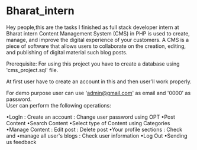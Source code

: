 # Bharat_intern
Hey people,this are the tasks I finished as full stack developer intern at Bharat intern 
Content Management System (CMS) in PHP is used to create, manage, and improve the digital experience of your customers. A CMS is a piece of software that allows users to collaborate on the creation, editing, and publishing of digital material such blog posts.

Prerequisite: For using this project you have to create a database using 'cms_project.sql' file.

At first user have to create an account in this and then user'll work properly.

For demo purpose user can use 'admin@gmail.com' as email and '0000' as password.                       
User can perform the following operations:

•LogIn : Create an account : Change user password using OPT
•Post Content
•Search Content
•Select type of Content using Categories
•Manage Content : Edit post : Delete post
•Your profile sections : Check and •manage all user's blogs : Check user information
•Log Out
•Sending us feedback
